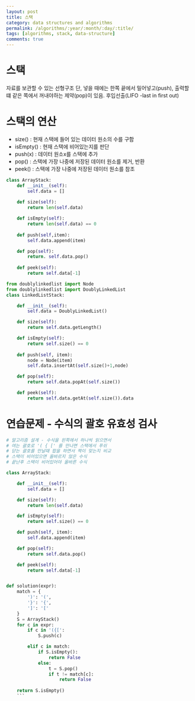 ```yaml
---
layout: post
title: 스택
category: data structures and algorithms
permalink: /algorithms/:year/:month/:day/:title/
tags: [algorithms, stack, data-structure]
comments: true
---
```


# 스택
자료를 보관할 수 있는 선형구조
단, 넣을 때에는 한쪽 끝에서 밀어넣고(push), 출력할 떄 같은 쪽에서 꺼내야하는 제약(pop)이 있음. 후입선출(LIFO -last in first out)

# 스택의 연산
- size() : 현재 스택에 들어 있는 데이터 원소의 수를 구함
- isEmpty() : 현재 스택에 비어있는지를 판단
- push(x) : 데이터 원소x를 스택에 추가
- pop() : 스택에 가장 나중에 저장된 데이터 원소를 제거, 반환
- peek() : 스택에 가장 나중에 저장된 데이터 원소를 참조



```python 
class ArrayStack:
    def __init__(self):
        self.data = []
    
    def size(self):
        return len(self.data)

    def isEmpty(self):
        return len(self.data) == 0
    
    def push(self,item):
        self.data.append(item)

    def pop(self):
        return. self.data.pop()
    
    def peek(self):
        return self.data[-1]

from doublylinkedlist import Node
from doublylinkedlist import DoublyLinkedList
class LinkedListStack:

    def __init__(self):
        self.data = DoublyLinkedList()

    def size(self):
        return self.data.getLength()

    def isEmpty(self):
        return self.size() == 0
    
    def push(self, item):
        node = Node(item)
        self.data.insertAt(self.size()+1,node)

    def pop(self):
        return self.data.popAt(self.size())

    def peek(self):
        return self.data.getAt(self.size()).data
```

# 연습문제 - 수식의 괄호 유효성 검사
``` python 
# 알고리즘 설계 - 수식을 왼쪽에서 하나씩 읽으면서
# 여는 괄호로 '( { [' 를 만나면 스택에서 푸쉬
# 닫는 괄호를 만날때 팝을 하면서 짝이 맞는지 비교
# 스택이 비어있으면 올바르지 않은 수식
# 끝난후 스택이 비어있어야 올바른 수식

class ArrayStack:

    def __init__(self):
        self.data = []

    def size(self):
        return len(self.data)

    def isEmpty(self):
        return self.size() == 0

    def push(self, item):
        self.data.append(item)

    def pop(self):
        return self.data.pop()

    def peek(self):
        return self.data[-1]


def solution(expr):
    match = {
        ')': '(',
        '}': '{',
        ']': '['
    }
    S = ArrayStack()
    for c in expr:
        if c in '({[':            
            S.push(c)

        elif c in match:
            if S.isEmpty():
                return False
            else:
                t = S.pop()
                if t != match[c]:
                    return False
            
    return S.isEmpty()
    ```
